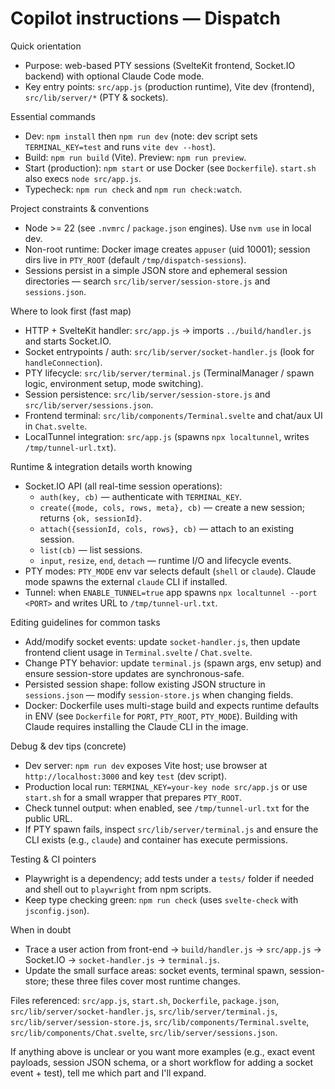 # Copilot instructions — Dispatch

Quick orientation
- Purpose: web-based PTY sessions (SvelteKit frontend, Socket.IO backend) with optional Claude Code mode.
- Key entry points: `src/app.js` (production runtime), Vite dev (frontend), `src/lib/server/*` (PTY & sockets).

Essential commands
- Dev: `npm install` then `npm run dev` (note: dev script sets `TERMINAL_KEY=test` and runs `vite dev --host`).
- Build: `npm run build` (Vite). Preview: `npm run preview`.
- Start (production): `npm start` or use Docker (see `Dockerfile`). `start.sh` also execs `node src/app.js`.
- Typecheck: `npm run check` and `npm run check:watch`.

Project constraints & conventions
- Node >= 22 (see `.nvmrc` / `package.json` engines). Use `nvm use` in local dev.
- Non-root runtime: Docker image creates `appuser` (uid 10001); session dirs live in `PTY_ROOT` (default `/tmp/dispatch-sessions`).
- Sessions persist in a simple JSON store and ephemeral session directories — search `src/lib/server/session-store.js` and `sessions.json`.

Where to look first (fast map)
- HTTP + SvelteKit handler: `src/app.js` -> imports `../build/handler.js` and starts Socket.IO.
- Socket entrypoints / auth: `src/lib/server/socket-handler.js` (look for `handleConnection`).
- PTY lifecycle: `src/lib/server/terminal.js` (TerminalManager / spawn logic, environment setup, mode switching).
- Session persistence: `src/lib/server/session-store.js` and `src/lib/server/sessions.json`.
- Frontend terminal: `src/lib/components/Terminal.svelte` and chat/aux UI in `Chat.svelte`.
- LocalTunnel integration: `src/app.js` (spawns `npx localtunnel`, writes `/tmp/tunnel-url.txt`).

Runtime & integration details worth knowing
- Socket.IO API (all real-time session operations):
  - `auth(key, cb)` — authenticate with `TERMINAL_KEY`.
  - `create({mode, cols, rows, meta}, cb)` — create a new session; returns `{ok, sessionId}`.
  - `attach({sessionId, cols, rows}, cb)` — attach to an existing session.
  - `list(cb)` — list sessions.
  - `input`, `resize`, `end`, `detach` — runtime I/O and lifecycle events.
- PTY modes: `PTY_MODE` env var selects default (`shell` or `claude`). Claude mode spawns the external `claude` CLI if installed.
- Tunnel: when `ENABLE_TUNNEL=true` app spawns `npx localtunnel --port <PORT>` and writes URL to `/tmp/tunnel-url.txt`.

Editing guidelines for common tasks
- Add/modify socket events: update `socket-handler.js`, then update frontend client usage in `Terminal.svelte` / `Chat.svelte`.
- Change PTY behavior: update `terminal.js` (spawn args, env setup) and ensure session-store updates are synchronous-safe.
- Persisted session shape: follow existing JSON structure in `sessions.json` — modify `session-store.js` when changing fields.
- Docker: Dockerfile uses multi-stage build and expects runtime defaults in ENV (see `Dockerfile` for `PORT`, `PTY_ROOT`, `PTY_MODE`). Building with Claude requires installing the Claude CLI in the image.

Debug & dev tips (concrete)
- Dev server: `npm run dev` exposes Vite host; use browser at `http://localhost:3000` and key `test` (dev script).
- Production local run: `TERMINAL_KEY=your-key node src/app.js` or use `start.sh` for a small wrapper that prepares `PTY_ROOT`.
- Check tunnel output: when enabled, see `/tmp/tunnel-url.txt` for the public URL.
- If PTY spawn fails, inspect `src/lib/server/terminal.js` and ensure the CLI exists (e.g., `claude`) and container has execute permissions.

Testing & CI pointers
- Playwright is a dependency; add tests under a `tests/` folder if needed and shell out to `playwright` from npm scripts.
- Keep type checking green: `npm run check` (uses `svelte-check` with `jsconfig.json`).

When in doubt
- Trace a user action from front-end -> `build/handler.js` -> `src/app.js` -> Socket.IO -> `socket-handler.js` -> `terminal.js`.
- Update the small surface areas: socket events, terminal spawn, session-store; these three files cover most runtime changes.

Files referenced: `src/app.js`, `start.sh`, `Dockerfile`, `package.json`, `src/lib/server/socket-handler.js`, `src/lib/server/terminal.js`, `src/lib/server/session-store.js`, `src/lib/components/Terminal.svelte`, `src/lib/components/Chat.svelte`, `src/lib/server/sessions.json`.

If anything above is unclear or you want more examples (e.g., exact event payloads, session JSON schema, or a short workflow for adding a socket event + test), tell me which part and I'll expand.
